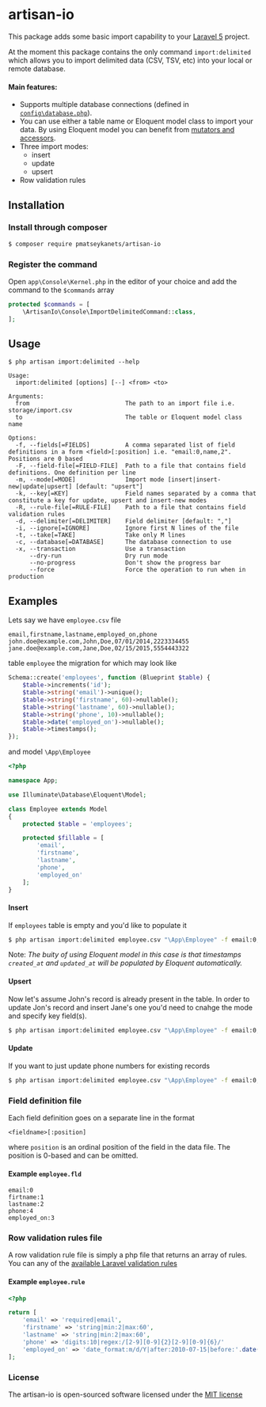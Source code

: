 # artisan-io

This package adds some basic import capability to your [Laravel 5](http://laravel.com/docs/5.1) project.

At the moment this package contains the only command `import:delimited` which allows you to import delimited data (CSV, TSV, etc) into your local or remote database.

#### Main features:

- Supports multiple database connections (defined in [`config\database.php`](http://laravel.com/docs/5.1/database#introduction)).
- You can use either a table name or Eloquent model class to import your data. By using Eloquent model you can benefit from [mutators and accessors](http://laravel.com/docs/5.1/eloquent-mutators).
- Three import modes:
  - insert
  - update
  - upsert
- Row validation rules


## Installation

### Install through composer

```bash
$ composer require pmatseykanets/artisan-io
```

### Register the command

Open `app\Console\Kernel.php` in the editor of your choice and add the command to the `$commands` array

```php
protected $commands = [
    \ArtisanIo\Console\ImportDelimitedCommand::class,
];
```


## Usage


```
$ php artisan import:delimited --help

Usage:
  import:delimited [options] [--] <from> <to>

Arguments:
  from                           The path to an import file i.e. storage/import.csv
  to                             The table or Eloquent model class name

Options:
  -f, --fields[=FIELDS]          A comma separated list of field definitions in a form <field>[:position] i.e. "email:0,name,2". Positions are 0 based
  -F, --field-file[=FIELD-FILE]  Path to a file that contains field definitions. One definition per line
  -m, --mode[=MODE]              Import mode [insert|insert-new|update|upsert] [default: "upsert"]
  -k, --key[=KEY]                Field names separated by a comma that constitute a key for update, upsert and insert-new modes
  -R, --rule-file[=RULE-FILE]    Path to a file that contains field validation rules
  -d, --delimiter[=DELIMITER]    Field delimiter [default: ","]
  -i, --ignore[=IGNORE]          Ignore first N lines of the file
  -t, --take[=TAKE]              Take only M lines
  -c, --database[=DATABASE]      The database connection to use
  -x, --transaction              Use a transaction
      --dry-run                  Dry run mode
      --no-progress              Don't show the progress bar
      --force                    Force the operation to run when in production
```

## Examples

Lets say we have `employee.csv` file

```text
email,firstname,lastname,employed_on,phone
john.doe@example.com,John,Doe,07/01/2014,2223334455
jane.doe@example.com,Jane,Doe,02/15/2015,5554443322
```

table `employee` the migration for which may look like

```php
Schema::create('employees', function (Blueprint $table) {
    $table->increments('id');
    $table->string('email')->unique();
    $table->string('firstname', 60)->nullable();
    $table->string('lastname', 60)->nullable();
    $table->string('phone', 10)->nullable();
    $table->date('employed_on')->nullable();
    $table->timestamps();
});

```

and model `\App\Employee`

```php
<?php

namespace App;

use Illuminate\Database\Eloquent\Model;

class Employee extends Model
{
    protected $table = 'employees';

    protected $fillable = [
        'email',
        'firstname',
        'lastname',
        'phone',
        'employed_on'
    ];
}
```

#### Insert

If `employees` table is empty and you'd like to populate it

```bash
$ php artisan import:delimited employee.csv "\App\Employee" -f email:0,firstname:1,lastname:2,phone:4,employed_on:3 -m insert
```

Note: *The buity of using Eloquent model in this case is that timestamps `created_at` and `updated_at` will be populated by Eloquent automatically.*

#### Upsert

Now let's assume John's record is already present in the table. In order to update Jon's record and insert Jane's one you'd need to cnahge the mode and specify key field(s).

```bash
$ php artisan import:delimited employee.csv "\App\Employee" -f email:0,firstname:1,lastname:2,phone:4,employed_on:3 -m upsert -k email
```

#### Update

If you want to just update phone numbers for existing records

```bash
$ php artisan import:delimited employee.csv "\App\Employee" -f email:0,phone:4 -m update -k email
```

### Field definition file

Each field definition goes on a separate line in the format

`<fieldname>[:position]`

where `position` is an ordinal position of the field in the data file. The position is 0-based and can be omitted.

#### Example `employee.fld`

```text
email:0
firtname:1
lastname:2
phone:4
employed_on:3
```

### Row validation rules file

A row validation rule file is simply a php file that returns an array of rules. You can any of the [available Laravel validation rules](http://laravel.com/docs/5.1/validation#available-validation-rules)

#### Example `employee.rule`

```php
<?php

return [
    'email' => 'required|email',
    'firstname' => 'string|min:2|max:60',
    'lastname' => 'string|min:2|max:60',
    'phone' => 'digits:10|regex:/[2-9][0-9]{2}[2-9][0-9]{6}/'
    'employed_on' => 'date_format:m/d/Y|after:2010-07-15|before:'.date('Y-m-d', strtotime('tomorrow'));
];
```


### License

The artisan-io is open-sourced software licensed under the [MIT license](http://opensource.org/licenses/MIT)
